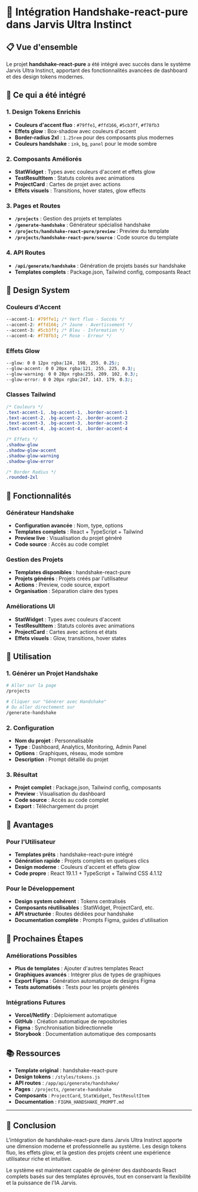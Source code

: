 # 🚀 Intégration Handshake-react-pure dans Jarvis Ultra Instinct

## 📋 **Vue d'ensemble**

Le projet **handshake-react-pure** a été intégré avec succès dans le système Jarvis Ultra Instinct, apportant des fonctionnalités avancées de dashboard et des design tokens modernes.

## 🎯 **Ce qui a été intégré**

### **1. Design Tokens Enrichis**

- **Couleurs d'accent fluo** : `#79ffe1`, `#ffd166`, `#5cb3ff`, `#f78fb3`
- **Effets glow** : Box-shadow avec couleurs d'accent
- **Border-radius 2xl** : `1.25rem` pour des composants plus modernes
- **Couleurs handshake** : `ink`, `bg`, `panel` pour le mode sombre

### **2. Composants Améliorés**

- **StatWidget** : Types avec couleurs d'accent et effets glow
- **TestResultItem** : Statuts colorés avec animations
- **ProjectCard** : Cartes de projet avec actions
- **Effets visuels** : Transitions, hover states, glow effects

### **3. Pages et Routes**

- **`/projects`** : Gestion des projets et templates
- **`/generate-handshake`** : Générateur spécialisé handshake
- **`/projects/handshake-react-pure/preview`** : Preview du template
- **`/projects/handshake-react-pure/source`** : Code source du template

### **4. API Routes**

- **`/api/generate/handshake`** : Génération de projets basés sur handshake
- **Templates complets** : Package.json, Tailwind config, composants React

## 🎨 **Design System**

### **Couleurs d'Accent**

```css
--accent-1: #79ffe1; /* Vert fluo - Succès */
--accent-2: #ffd166; /* Jaune - Avertissement */
--accent-3: #5cb3ff; /* Bleu - Information */
--accent-4: #f78fb3; /* Rose - Erreur */
```

### **Effets Glow**

```css
--glow: 0 0 12px rgba(124, 198, 255, 0.25);
--glow-accent: 0 0 20px rgba(121, 255, 225, 0.3);
--glow-warning: 0 0 20px rgba(255, 209, 102, 0.3);
--glow-error: 0 0 20px rgba(247, 143, 179, 0.3);
```

### **Classes Tailwind**

```css
/* Couleurs */
.text-accent-1, .bg-accent-1, .border-accent-1
.text-accent-2, .bg-accent-2, .border-accent-2
.text-accent-3, .bg-accent-3, .border-accent-3
.text-accent-4, .bg-accent-4, .border-accent-4

/* Effets */
.shadow-glow
.shadow-glow-accent
.shadow-glow-warning
.shadow-glow-error

/* Border Radius */
.rounded-2xl
```

## 🔧 **Fonctionnalités**

### **Générateur Handshake**

- **Configuration avancée** : Nom, type, options
- **Templates complets** : React + TypeScript + Tailwind
- **Preview live** : Visualisation du projet généré
- **Code source** : Accès au code complet

### **Gestion des Projets**

- **Templates disponibles** : handshake-react-pure
- **Projets générés** : Projets créés par l'utilisateur
- **Actions** : Preview, code source, export
- **Organisation** : Séparation claire des types

### **Améliorations UI**

- **StatWidget** : Types avec couleurs d'accent
- **TestResultItem** : Statuts colorés avec animations
- **ProjectCard** : Cartes avec actions et états
- **Effets visuels** : Glow, transitions, hover states

## 📱 **Utilisation**

### **1. Générer un Projet Handshake**

```bash
# Aller sur la page
/projects

# Cliquer sur "Générer avec Handshake"
# Ou aller directement sur
/generate-handshake
```

### **2. Configuration**

- **Nom du projet** : Personnalisable
- **Type** : Dashboard, Analytics, Monitoring, Admin Panel
- **Options** : Graphiques, réseau, mode sombre
- **Description** : Prompt détaillé du projet

### **3. Résultat**

- **Projet complet** : Package.json, Tailwind config, composants
- **Preview** : Visualisation du dashboard
- **Code source** : Accès au code complet
- **Export** : Téléchargement du projet

## 🎯 **Avantages**

### **Pour l'Utilisateur**

- **Templates prêts** : handshake-react-pure intégré
- **Génération rapide** : Projets complets en quelques clics
- **Design moderne** : Couleurs d'accent et effets glow
- **Code propre** : React 19.1.1 + TypeScript + Tailwind CSS 4.1.12

### **Pour le Développement**

- **Design system cohérent** : Tokens centralisés
- **Composants réutilisables** : StatWidget, ProjectCard, etc.
- **API structurée** : Routes dédiées pour handshake
- **Documentation complète** : Prompts Figma, guides d'utilisation

## 🚀 **Prochaines Étapes**

### **Améliorations Possibles**

- **Plus de templates** : Ajouter d'autres templates React
- **Graphiques avancés** : Intégrer plus de types de graphiques
- **Export Figma** : Génération automatique de designs Figma
- **Tests automatisés** : Tests pour les projets générés

### **Intégrations Futures**

- **Vercel/Netlify** : Déploiement automatique
- **GitHub** : Création automatique de repositories
- **Figma** : Synchronisation bidirectionnelle
- **Storybook** : Documentation automatique des composants

## 📚 **Ressources**

- **Template original** : handshake-react-pure
- **Design tokens** : `/styles/tokens.js`
- **API routes** : `/app/api/generate/handshake/`
- **Pages** : `/projects`, `/generate-handshake`
- **Composants** : `ProjectCard`, `StatWidget`, `TestResultItem`
- **Documentation** : `FIGMA_HANDSHAKE_PROMPT.md`

---

## 🎉 **Conclusion**

L'intégration de handshake-react-pure dans Jarvis Ultra Instinct apporte une dimension moderne et professionnelle au système. Les design tokens fluo, les effets glow, et la gestion des projets créent une expérience utilisateur riche et intuitive.

Le système est maintenant capable de générer des dashboards React complets basés sur des templates éprouvés, tout en conservant la flexibilité et la puissance de l'IA Jarvis.
